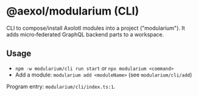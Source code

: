 # @aexol/modularium (CLI)

CLI to compose/install Axolotl modules into a project ("modularium"). It adds micro‑federated GraphQL backend parts to a workspace.

## Usage

- `npm -w modularium/cli run start` or `npx modularium <command>`
- Add a module: `modularium add <moduleName>` (see `modularium/cli/add`)

Program entry: `modularium/cli/index.ts:1`.
